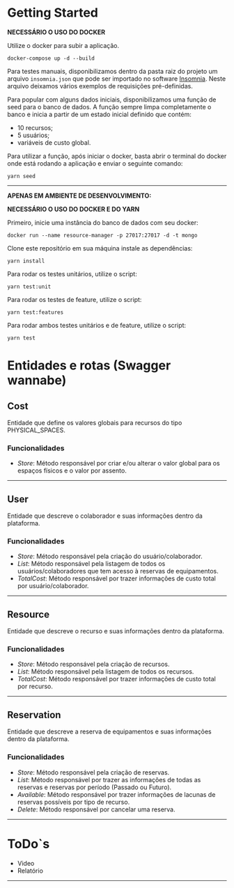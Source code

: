 # Getting Started

**NECESSÁRIO O USO DO DOCKER**

Utilize o docker para subir a aplicação.

``` docker-compose up -d --build ```

Para testes manuais, disponibilizamos dentro da pasta raiz do projeto um arquivo `insomnia.json` que pode ser importado no software [Insomnia](https://insomnia.rest/). Neste arquivo deixamos vários exemplos de requisições pré-definidas.

Para popular com alguns dados iniciais, disponibilizamos uma função de seed para o banco de dados. A função sempre limpa completamente o banco e inicia a partir de um estado inicial definido que contém:

- 10 recursos;
- 5 usuários;
- variáveis de custo global.

Para utilizar a função, após iniciar o docker, basta abrir o terminal do docker onde está rodando a aplicação e enviar o seguinte comando:

```yarn seed```

---

**APENAS EM AMBIENTE DE DESENVOLVIMENTO:**

**NECESSÁRIO O USO DO DOCKER E DO YARN**

Primeiro, inicie uma instância do banco de dados com seu docker:

```docker run --name resource-manager -p 27017:27017 -d -t mongo```

Clone este repositório em sua máquina instale as dependências:

```yarn install```

Para rodar os testes unitários, utilize o script:

```yarn test:unit```

Para rodar os testes de feature, utilize o script:

```yarn test:features```

Para rodar ambos testes unitários e de feature, utilize o script:

```yarn test```

# Entidades e rotas (Swagger wannabe)

## Cost

Entidade que define os valores globais para recursos do tipo PHYSICAL_SPACES.

### Funcionalidades

- *Store*: Método responsável por criar e/ou alterar o valor global para os espaços físicos e o valor por assento.

---

## User

Entidade que descreve o colaborador e suas informações dentro da plataforma.

### Funcionalidades

- *Store*: Método responsável pela criação do usuário/colaborador.
- *List*: Método responsável pela listagem de todos os usuários/colaboradores que tem acesso à reservas de equipamentos.
- *TotalCost*: Método responsável por trazer informações de custo total por usuário/colaborador.

---

## Resource

Entidade que descreve o recurso e suas informações dentro da plataforma.

### Funcionalidades

- *Store*: Método responsável pela criação de recursos.
- *List*: Método responsável pela listagem de todos os recursos.
- *TotalCost*: Método responsável por trazer informações de custo total por recurso.

---

## Reservation

Entidade que descreve a reserva de equipamentos e suas informações dentro da plataforma.

### Funcionalidades

- *Store*: Método responsável pela criação de reservas.
- *List*: Método responsável por trazer as informações de todas as reservas e reservas por período (Passado ou Futuro).
- *Available*: Método responsável por trazer informações de lacunas de reservas possíveis por tipo de recurso.
- *Delete*: Método responsável por cancelar uma reserva.

---

# ToDo`s

- Video
- Relatório

---
